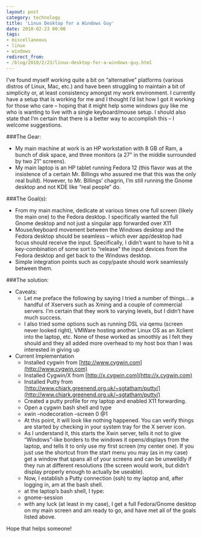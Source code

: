 ```yaml
---
layout: post
category: technology
title: 'Linux Desktop for a Windows Guy'
date: 2010-02-23 00:00
tags:
- miscellaneous
- linux
- windows
redirect_from:
- /blog/2010/2/23/linux-desktop-for-a-windows-guy.html
---
```

I’ve found myself working quite a bit on “alternative” platforms (various distros of Linux, Mac, etc.) and have been struggling to maintain a bit of simplicity or, at least consistency amongst my work environment. I currently have a setup that is working for me and I thought I’d list how I got it working for those who care – hoping that it might help some windows guy like me who is wanting to live with a single keyboard/mouse setup. I should also state that I’m certain that there is a better way to accomplish this – I welcome suggestions.

###The Gear:
* My main machine at work is an HP workstation with 8 GB of Ram, a bunch of disk space, and three monitors (a 27” in the middle surrounded by two 21” screens).
* My main laptop is an HP tablet running Fedora 12 (this flavor was at the insistence of a certain Mr. Billings who assured me that this was the only real build). However, to Mr. Billings’ chagrin, I’m still running the Gnome desktop and not KDE like “real people” do.


###The Goal(s):
* From my main machine, dedicate at various times one full screen (likely the main one) to the Fedora desktop. I specifically wanted the full Gnome desktop and not just a singular app forwarded over X11
* Mouse/keyboard movement between the Windows desktop and the Fedora desktop should be seamless – which ever app/desktop had focus should receive the input. Specifically, I didn’t want to have to hit a key-combination of some sort to “release” the input devices from the Fedora desktop and get back to the Windows desktop.
* Simple integration points such as copy/paste should work seamlessly between them.


###The solution:

* Caveats:
  * Let me preface the following by saying I tried a number of things… a handful of Xservers such as Xming and a couple of commercial servers. I’m certain that they work to varying levels, but I didn’t have much success.
  * I also tried some options such as running DSL via qemu (screen never looked right), VMWare hosting another Linux OS as an Xclient into the laptop, etc. None of these worked as smoothly as I felt they should and they all added more overhead to my host box than I was interested in giving up
* Current Implementation
  * Installed cygwin from [http://www.cygwin.com](http://www.cygwin.com)
  * Installed Cygwin/X from [http://x.cygwin.com](http://x.cygwin.com)
  * Installed Putty from [http://www.chiark.greenend.org.uk/~sgtatham/putty/](http://www.chiark.greenend.org.uk/~sgtatham/putty/)
  * Created a putty profile for my laptop and enabled X11 forwarding.
  * Open a cygwin bash shell and type
  * xwin –nodecoration –screen 0 @1
  * At this point, it will look like nothing happened. You can verify things are started by checking in your system tray for the X server icon.
  * As I understand it, this starts the Xwin server, tells it not to give “Windows”-like borders to the windows it opens/displays from the laptop, and tells it to only use my first screen (my center one). If you just use the shortcut from the start menu you may (as in my case) get a window that spans all of your screens and can be unweildly if they run at different resolutions (the screen would work, but didn’t display properly enough to actually be useable).
  * Now, I establish a Putty connection (ssh) to my laptop and, after logging in, am at the bash shell.
  * at the laptop’s bash shell, I type:
  * gnome-session
  * with any luck (at least in my case), I get a full Fedora/Gnome desktop on my main screen and am ready to go, and have met all of the goals listed above.


Hope that helps someone!
